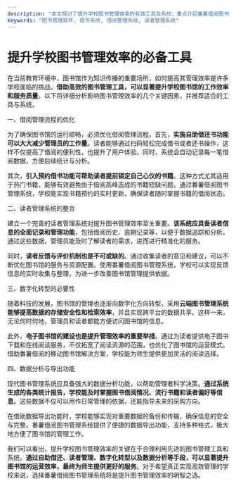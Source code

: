 ```yaml
---
description: "本文探讨了提升学校图书管理效率的有效工具及系统，重点介绍番薯借阅图书管理系统的优势。"
keywords: "图书管理软件, 借书系统, 借阅管理系统, 读者管理系统"
---
```

# 提升学校图书管理效率的必备工具

在当前教育环境中，图书馆作为知识传播的重要场所，如何提高其管理效率是许多学校面临的挑战。**借助高效的图书管理工具，可以显著提升学校图书馆的工作效率和服务质量**。以下将详细分析影响图书管理效率的几个关键因素，并推荐适合的工具与系统。

一、借阅管理流程的优化

为了确保图书馆的运行顺畅，必须优化借阅管理流程。首先，**实施自助借还书功能可以大大减少管理员的工作量**。读者能够通过扫码轻松完成借书或者还书操作，这样不仅提高了借阅的便利性，也提升了用户体验。同时，系统会自动记录每一笔借阅数据，方便后续统计与分析。

其次，**引入预约借书功能可帮助读者提前锁定自己心仪的书籍**。这种方式尤其适用于热门书籍，能够有效避免由于借阅高峰造成的书籍短缺问题。通过番薯借阅图书管理系统，学校能实现书籍预约的实时更新，确保读者随时掌握书籍的借阅状态。

二、读者管理系统的整合

建立一个完善的读者管理系统对提升图书管理效率至关重要。**该系统应具备读者信息的全面记录和管理功能**，包括借阅历史、逾期记录等，以便于数据追踪和分析。通过这些数据，管理员能及时了解读者的需求，进而进行精准化的服务。

同时，**读者反馈与评价机制也是不可或缺的**。通过收集读者的意见和建议，可以不断优化图书馆的服务与资源配置。使用番薯借阅图书管理系统，学校可以实现反馈信息的实时收集与整理，为进一步改善图书馆管理提供依据。

三、数字化转型的必要性

随着科技的发展，图书馆的管理也逐渐向数字化方向转型。采用**云端图书管理系统能够提高数据的存储安全性和检索效率**，并且实现跨平台的数据共享。这样一来，无论何时何地，管理员和读者都能方便访问图书馆的信息。

此外，**电子图书馆的建设也是提升管理效率的重要举措**。通过为读者提供电子图书下载和在线阅读服务，不仅拓宽了阅读资源的范围，也优化了图书馆的运营模式。借助番薯借阅的移动图书馆解决方案，学校能为师生提供更加灵活的阅读选择。

四、数据分析与导出功能

现代图书管理系统应具备强大的数据分析功能，以帮助管理者科学决策。**通过系统生成的各类统计报告，学校能及时掌握图书借阅情况、流行书籍和读者偏好等信息**。这些数据不仅可以用作日常管理的依据，还能指导未来的采购方向。

在借助数据导出功能时，学校能够实现对重要数据的备份和传输，确保信息的安全与完整。番薯借阅图书管理系统提供了便捷的数据导出功能，支持多种格式，极大地方便了图书馆的管理工作。

我们可以看出，提升学校图书管理效率的关键在于合理利用先进的图书管理工具和系统。**通过自助借还、读者管理、数字化转型以及数据分析等手段，可以显著提升图书馆的运营效率，最终为师生提供更好的服务**。对于希望真正实现高效管理的学校来说，选择番薯借阅图书管理系统将是提升图书管理效率的明智之选。
